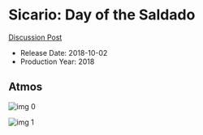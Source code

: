 # Sicario: Day of the Saldado

[Discussion Post](https://www.avsforum.com/threads/bass-eq-for-filtered-movies.2995212/post-56793370)

* Release Date: 2018-10-02
* Production Year: 2018

## Atmos

![img 0](https://i.imgur.com/iy4gFN0.jpg)

![img 1](https://i.imgur.com/QeBstUV.jpg)

